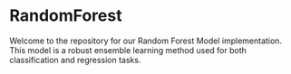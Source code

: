 # RandomForest
Welcome to the repository for our Random Forest Model implementation. This model is a robust ensemble learning method used for both classification and regression tasks. 
